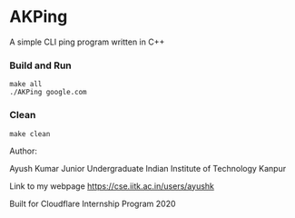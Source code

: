 # AKPing
A simple CLI ping program written in C++

### Build and Run
```
make all
./AKPing google.com
```

### Clean
```
make clean
```


Author:

Ayush Kumar
Junior Undergraduate
Indian Institute of Technology Kanpur

Link to my webpage
https://cse.iitk.ac.in/users/ayushk

Built for Cloudflare Internship Program 2020
